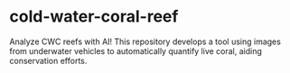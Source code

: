 # cold-water-coral-reef
Analyze CWC reefs with AI! This repository develops a tool using images from underwater vehicles to automatically quantify live coral, aiding conservation efforts.
